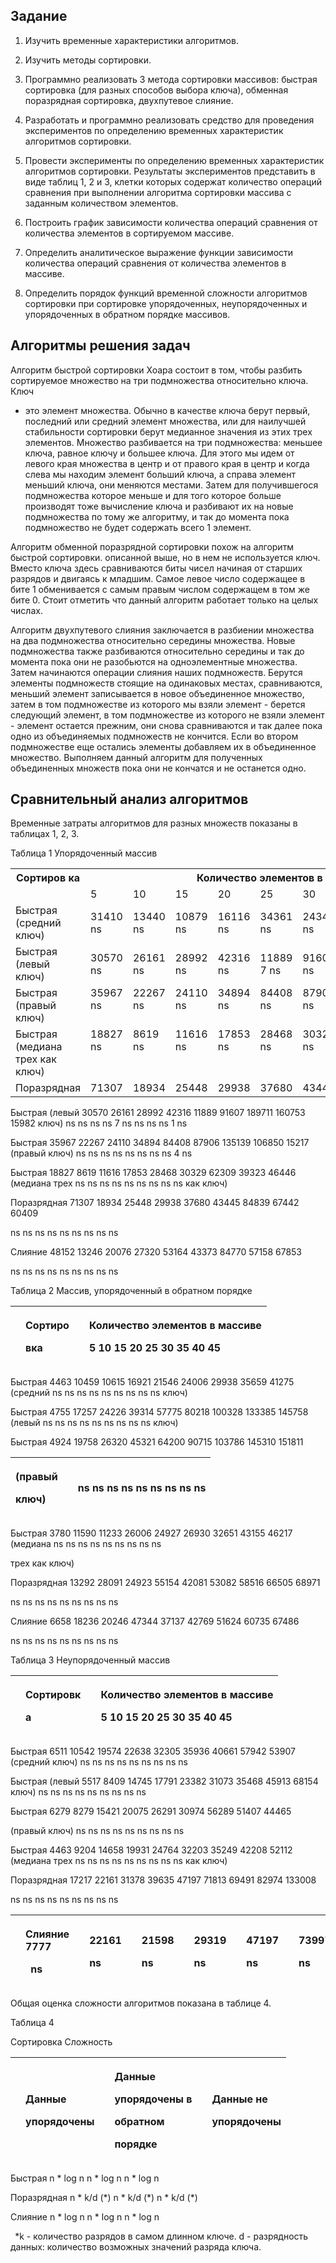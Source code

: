 ## Задание

1. Изучить временные характеристики алгоритмов.

2. Изучить методы сортировки.

3. Программно реализовать 3 метода сортировки массивов: быстрая
сортировка (для разных способов выбора ключа), обменная поразрядная
сортировка, двухпутевое слияние.

4. Разработать и программно реализовать средство для проведения
экспериментов по определению временных характеристик алгоритмов
сортировки.

5. Провести эксперименты по определению временных
характеристик алгоритмов сортировки. Результаты экспериментов
представить в виде таблиц 1, 2 и 3, клетки которых содержат количество
операций сравнения при выполнении алгоритма сортировки массива с
заданным количеством элементов.

6. Построить график зависимости количества операций сравнения от
количества элементов в сортируемом массиве.

7. Определить аналитическое выражение функции зависимости
количества операций сравнения от количества элементов в массиве.
 
8. Определить порядок функций временной сложности алгоритмов
сортировки при сортировке упорядоченных, неупорядоченных и
упорядоченных в обратном порядке массивов.

## Алгоритмы решения задач

  Алгоритм быстрой сортировки Хоара состоит в том, чтобы разбить
сортируемое множество на три подмножества относительно ключа. Ключ
- это элемент множества. Обычно в качестве ключа берут первый,
последний или средний элемент множества, или для наилучшей
стабильности сортировки берут медианное значения из этих трех
элементов. Множество разбивается на три подмножества: меньшее
ключа, равное ключу и большее ключа. Для этого мы идем от левого края
множества в центр и от правого края в центр и когда слева мы находим
элемент больший ключа, а справа элемент меньший ключа, они меняются
местами. Затем для получившегося подмножества которое меньше и для
того которое больше производят тоже вычисление ключа и разбивают их
на новые подмножества по тому же алгоритму, и так до момента пока
подмножество не будет содержать всего 1 элемент.



<a name="br3"></a>

  Алгоритм обменной поразрядной сортировки похож на алгоритм
быстрой сортировки. описанной выше, но в нем не используется ключ.
Вместо ключа здесь сравниваются биты чисел начиная от старших
разрядов и двигаясь к младшим. Самое левое число содержащее в бите 1
обменивается с самым правым числом содержащем в том же бите 0.
Стоит отметить что данный алгоритм работает только на целых числах.
 
 <a name="br3"></a>
 
  Алгоритм двухпутевого слияния заключается в разбиении множества
на два подмножества относительно середины множества. Новые
подмножества также разбиваются относительно середины и так до
момента пока они не разобьются на одноэлементные множества. Затем
начинаются операции слияния наших подмножеств. Берутся элементы
подмножеств стоящие на одинаковых местах, сравниваются, меньший
элемент записывается в новое объединенное множество, затем в том
подмножестве из которого мы взяли элемент - берется следующий
элемент, в том подмножестве из которого не взяли элемент - элемент
остается прежним, они снова сравниваются и так далее пока одно из
объединяемых подмножеств не кончится. Если во втором подмножестве
еще остались элементы добавляем их в объединенное множество.
Выполняем данный алгоритм для полученных объединенных множеств
пока они не кончатся и не останется одно.

## Сравнительный анализ алгоритмов

  Временные затраты алгоритмов для разных множеств показаны в
таблицах 1, 2, 3.

Таблица 1 Упорядоченный массив


<table><tr><th colspan="1" rowspan="2" valign="top">Сортиров ка</td><th colspan="9" valign="top">Количество элементов в массиве</td></tr>
<tr></td><td colspan="1" valign="top">5</td><td colspan="1" valign="top">10</td><td colspan="1" valign="top">15</td><td colspan="1" valign="top">20</td><td colspan="1" valign="top">25</td><td colspan="1" valign="top">30</td><td colspan="1" valign="top">35</td><td colspan="1" valign="top">40</td><td colspan="1" valign="top">45</td></tr>
<tr><td colspan="1">Быстрая (средний ключ)</td><td colspan="1">31410 ns</td><td colspan="1">13440 ns</td><td colspan="1">10879 ns</td><td colspan="1">16116 ns</td><td colspan="1">34361 ns</td><td colspan="1">24345 ns</td><td colspan="1">43373 ns</td><td colspan="1">34532 ns</td><td colspan="1">41043 ns</td></tr>
<tr><td colspan="1">Быстрая (левый ключ)</td><td colspan="1">30570 ns</td><td colspan="1">26161 ns</td><td colspan="1">28992 ns</td><td colspan="1">42316 ns</td><td colspan="1">11889 7 ns</td><td colspan="1">91607 ns</td><td colspan="1">189711 ns</td><td colspan="1">160753 ns</td><td colspan="1">15982 1 ns</td></tr>
<tr><td colspan="1" valign="top">Быстрая (правый ключ)</td><td colspan="1" valign="top">35967 ns</td><td colspan="1" valign="top">22267 ns</td><td colspan="1" valign="top">24110 ns</td><td colspan="1" valign="top">34894 ns</td><td colspan="1" valign="top">84408 ns</td><td colspan="1" valign="top">87906 ns</td><td colspan="1" valign="top">135139 ns</td><td colspan="1" valign="top">106850 ns</td><td colspan="1" valign="top">15217 4 ns</td></tr>
<tr><td colspan="1" valign="top">Быстрая (медиана трех как ключ)</td><td colspan="1" valign="top">18827 ns</td><td colspan="1" valign="top">8619 ns</td><td colspan="1" valign="top">11616 ns</td><td colspan="1" valign="top">17853 ns</td><td colspan="1" valign="top">28468 ns</td><td colspan="1" valign="top">30329 ns</td><td colspan="1" valign="top">62309 ns</td><td colspan="1" valign="top">39323 ns</td><td colspan="1" valign="top">46446 ns</td></tr>
<tr><td colspan="1">Поразрядная</td><td colspan="1">71307</td><td colspan="1">18934</td><td colspan="1">25448</td><td colspan="1">29938</td><td colspan="1">37680</td><td colspan="1">43445</td><td colspan="1">84839</td><td colspan="1">67442</td><td colspan="1">60409</td></tr>
</table>

Быстрая (левый 30570 26161 28992 42316 11889 91607 189711 160753 15982
ключ) ns ns ns ns 7 ns ns ns ns 1 ns

Быстрая 35967 22267 24110 34894 84408 87906 135139 106850 15217
(правый ключ) ns ns ns ns ns ns ns ns 4 ns

Быстрая 18827 8619 11616 17853 28468 30329 62309 39323 46446
(медиана трех ns ns ns ns ns ns ns ns ns
как ключ)

Поразрядная 71307 18934 25448 29938 37680 43445 84839 67442 60409




<a name="br4"></a>ns ns ns ns ns ns ns ns ns

Слияние 48152 13246 20076 27320 53164 43373 84770 57158 67853

ns ns ns ns ns ns ns ns ns

Таблица 2 Массив, упорядоченный в обратном порядке

||<p>Сортиро</p><p>вка</p>||<p>Количество элементов в массиве</p><p>5 10 15 20 25 30 35 40 45</p>|
| :- | :- | :- | :- |
Быстрая 4463 10459 10615 16921 21546 24006 29938 35659 41275
(средний ns ns ns ns ns ns ns ns ns
ключ)

Быстрая 4755 17257 24226 39314 57775 80218 100328 133385 145758
(левый ns ns ns ns ns ns ns ns ns
ключ)

Быстрая 4924 19758 26320 45321 64200 90715 103786 145310 151811

|<p>(правый</p><p>ключ)</p>||ns ns ns ns ns ns ns ns ns|
| :- | :- | :- |
Быстрая 3780 11590 11233 26006 24927 26930 32651 43155 46217 (медиана ns ns ns ns ns ns ns ns ns

трех как
ключ)

Поразрядная 13292 28091 24923 55154 42081 53082 58516 66505 68971

ns ns ns ns ns ns ns ns ns

Слияние 6658 18236 20246 47344 37137 42769 51624 60735 67486

ns ns ns ns ns ns ns ns ns

Таблица 3 Неупорядоченный массив

||<p>Сортировк</p><p>а</p>||<p>Количество элементов в массиве</p><p>5 10 15 20 25 30 35 40 45</p>|
| :- | :- | :- | :- |
Быстрая 6511 10542 19574 22638 32305 35936 40661 57942 53907
(средний ключ) ns ns ns ns ns ns ns ns ns

Быстрая (левый 5517 8409 14745 17791 23382 31073 35468 45913 68154
ключ) ns ns ns ns ns ns ns ns ns

Быстрая 6279 8279 15421 20075 26291 30974 56289 51407 44465




<a name="br5"></a>(правый ключ) ns ns ns ns ns ns ns ns ns

Быстрая 4463 9204 14658 19931 24764 32203 35249 42208 52112
(медиана трех ns ns ns ns ns ns ns ns ns
как ключ)

Поразрядная 17217 22161 31378 39635 47197 71813 69491 82974 133008

ns ns ns ns ns ns ns ns ns

||<p>Слияние 7777</p><p>` `ns</p>||<p>22161</p><p>ns</p>||<p>21598</p><p>ns</p>||<p>29319</p><p>ns</p>||<p>47197</p><p>ns</p>||<p>73997</p><p>ns</p>||<p>61522</p><p>ns</p>||<p>65317</p><p>ns</p>||<p>95390</p><p>ns</p>|
| :- | :- | :- | :- | :- | :- | :- | :- | :- | :- | :- | :- | :- | :- | :- | :- | :- | :- |
Общая оценка сложности алгоритмов показана в таблице 4.

Таблица 4

Сортировка Сложность

||<p>Данные</p><p>упорядочены</p>||<p>Данные</p><p>упорядочены в</p><p>обратном</p><p>порядке</p>||<p>Данные не</p><p>упорядочены</p>|
| :- | :- | :- | :- | :- | :- |
Быстрая n \* log n n \* log n n \* log n

Поразрядная n \* k/d (\*) n \* k/d (\*) n \* k/d (\*)

Слияние n \* log n n \* log n n \* log n

` `\*k - количество разрядов в самом длинном ключе.
 d - разрядность данных: количество возможных значений разряда
ключа.

